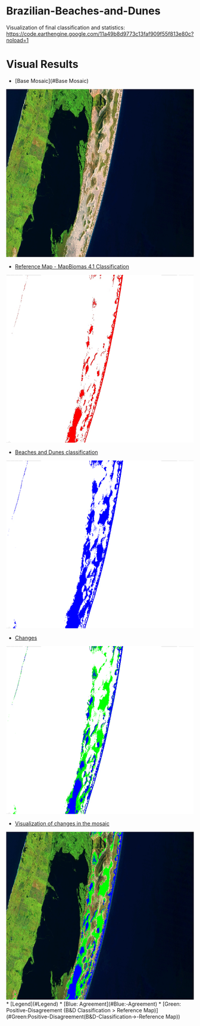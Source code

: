 # Brazilian-Beaches-and-Dunes

Visualization of final classification and statistics: https://code.earthengine.google.com/11a49b8d9773c13faf909f55f813e80c?noload=1

Visual Results
=================
<!--ts-->
* [Base Mosaic](#Base Mosaic)
<img src="/images/cropbaseMosaic.png" width="774" height="450">

* [Reference Map - MapBiomas 4.1 Classification](#Reference-Map-MapBiomas-4.1-Classification)

<img src="/images/cropReferenceMap.png" width="774" height="450">

* [Beaches and Dunes classification](#Beaches-and-Dunes-classification)

<img src="/images/cropBandD_classification.png" width="774" height="450">

* [Changes](#Changes)

<img src="/images/cropchanges.png" width="774" height="450">

* [Visualization of changes in the mosaic](#Visualization-of-changes-in-the-mosaic)

<img src="/images/cropmosaicChanges.png" width="774" height="450">
  * [Legend](#Legend)
     * [Blue: Agreement](#Blue:-Agreement)
     * [Green: Positive-Disagreement (B&D Classification  > Reference Map)](#Green:Positive-Disagreement(B&D-Classification->-Reference Map))

<!--te-->


